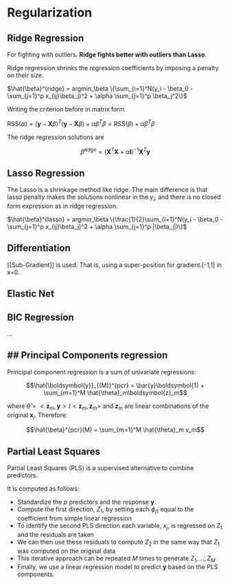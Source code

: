 
# Regularization
## Ridge Regression

For fighting with outliers.
**Ridge fights better with outliers than Lasso**.

Ridge regression shrinks the regression coefficients by imposing a penalty on their size. 

  

$\hat{\beta}^{ridge} = argmin_\beta \{\sum_{i=1}^N(y_i - \beta_0 - \sum_{j=1}^p x_{ij}\beta_j)^2 + \alpha \sum_{j=1}^p \beta_j^2\}$

  

Writing the criterion before in matrix form

  

$\mathrm{RSS}(\alpha) = (\boldsymbol{y} - \boldsymbol{X}\beta)^T (\boldsymbol{y} - \boldsymbol{X}\beta) + \alpha\beta^T\beta = \mathrm{RSS}(\beta) + \alpha\beta^T\beta$

  

The ridge regression solutions are

  

$$\hat{\beta}^{ridge} = (\boldsymbol{X}^T\boldsymbol{X} + \alpha\boldsymbol{I})^{-1}\boldsymbol{X}^T\boldsymbol{y}$$



## Lasso Regression

The Lasso is a shrinkage method like ridge. The main difference is that lasso penalty makes the solutions nonlinear in the $y_i$, and there is no closed form expression as in ridge regression.

  

$\hat{\beta}^{lasso} = argmin_\beta \{\frac{1}{2}\sum_{i=1}^N(y_i - \beta_0 - \sum_{j=1}^p x_{ij}\beta_j)^2 + \alpha \sum_{j=1}^p |\beta_j|)\}$

## Differentiation
[[Sub-Gradient]] is used. That is, using a super-position for gradient.[-1,1] in x=0.

## Elastic Net
## BIC Regression
...

## ## Principal Components regression

  

Principal component regression is a sum of univariate regressions:

  

$$\hat{\boldsymbol{y}}_{(M)}^{pcr} = \bar{y}\boldsymbol{1} + \sum_{m=1}^M \hat{\theta}_m\boldsymbol{z}_m$$

  

where $\hat{\theta} = <\boldsymbol{z}_m, \boldsymbol{y}>/<\boldsymbol{z}_m, \boldsymbol{z}_m>$ and $\boldsymbol{z}_m$ are linear combinations of the original $\boldsymbol{x}_j$. Therefore:

  

$$\hat{\beta}^{pcr}(M) = \sum_{m=1}^M \hat{\theta}_m v_m$$


## Partial Least Squares
Partial Least Squares (PLS) is a supervised alternative to combine predictors.

It is computed as follows:
* Standardize the $p$ predictors and the response $\boldsymbol{y}$.
* Compute the first direction, $Z_1$, by setting each $\phi_{j1}$ equal to the coefficient from simple linear regression
* To identify the second PLS direction each variable, $x_j$, is regressed on $Z_1$ and the residuals are taken
* We can then use these residuals to compute $Z_2$ in the same way that $Z_1$ was computed on the original data
* This iterative approach can be repeated $M$ times to generate $Z_1,...,Z_M$
* Finally, we use a linear regression model to predict $\boldsymbol{y}$ based on the PLS components.